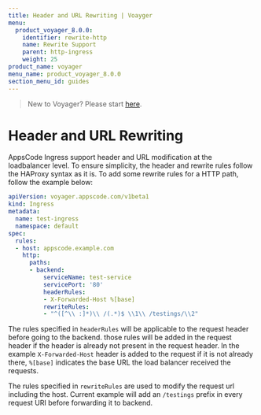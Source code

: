 ```yaml
---
title: Header and URL Rewriting | Voayger
menu:
  product_voyager_8.0.0:
    identifier: rewrite-http
    name: Rewrite Support
    parent: http-ingress
    weight: 25
product_name: voyager
menu_name: product_voyager_8.0.0
section_menu_id: guides
---
```

> New to Voyager? Please start [here](/docs/concepts/overview.md).

# Header and URL Rewriting

AppsCode Ingress support header and URL modification at the loadbalancer level. To ensure simplicity,
the header and rewrite rules follow the HAProxy syntax as it is. To add some rewrite rules for a HTTP path, follow the example below:

```yaml
apiVersion: voyager.appscode.com/v1beta1
kind: Ingress
metadata:
  name: test-ingress
  namespace: default
spec:
  rules:
  - host: appscode.example.com
    http:
      paths:
      - backend:
          serviceName: test-service
          servicePort: '80'
          headerRules:
          - X-Forwarded-Host %[base]
          rewriteRules:
          - "^([^\\ :]*)\\ /(.*)$ \\1\\ /testings/\\2"
```
The rules specified in `headerRules` will be applicable to the request header before going to the backend.
those rules will be added in the request header if the header is already not present in the request header.
In the example `X-Forwarded-Host` header is added to the request if it is not already there, `%[base]` indicates
the base URL the load balancer received the requests.

The rules specified in `rewriteRules` are used to modify the request url including the host. Current example
will add an `/testings` prefix in every request URI before forwarding it to backend.
